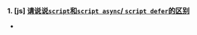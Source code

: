 ### 1. [js] [请说说`script`和`script async`/ `script defer`的区别](https://github.com/haizlin/fe-interview/issues/86)

* <script> : 加载的时候是同步的会阻塞后面代码的执行，加载立即执行。

* <script async>: 异步加载，加载和执行是并行的。

* <script defer>: 异步加载，需等到所有文档加载完才执行。

### 2. [css] [在页面中的应该使用奇数还是偶数的字体？为什么呢？](https://github.com/haizlin/fe-interview/issues/87)

* 默认习惯
* [在1.5dpr上奇数像素会出现问题](https://imququ.com/post/devicepixelratio-and-border-width.html)
  * https://zhuanlan.zhihu.com/p/26131956

### 3. [js] [写一个判断设备来源的方法](https://github.com/haizlin/fe-interview/issues/88)

```js
navigator.userAgent
```

google浏览器

```js
"Mozilla/5.0 (Windows NT 10.0; Win64; x64) AppleWebKit/537.36 (KHTML, like Gecko) Chrome/87.0.4280.88 Safari/537.36"
```

iphone苹果

```js
"Mozilla/5.0 (iPhone; CPU iPhone OS 13_2_3 like Mac OS X) AppleWebKit/605.1.15 (KHTML, like Gecko) Version/13.0.3 Mobile/15E148 Safari/604.1"
```

galaxy

```js
"Mozilla/5.0 (Linux; Android 5.0; SM-G900P Build/LRX21T) AppleWebKit/537.36 (KHTML, like Gecko) Chrome/87.0.4280.88 Mobile Safari/537.36"
```



js实现

```js
 function deviceType(){
        var ua = navigator.userAgent;
        var agent = ["Android", "iPhone", "SymbianOS", "Windows Phone", "iPad", "iPod"];
        for(var i=0; i<agent.length; i++){
            if(ua.indexOf(agent[i])>0){
                console.log(agent[i])
                break
            }
        }
 }
```



### 4.[html] [解释下你对GBK和UTF-8的理解？并说说页面上产生乱码的可能原因](https://github.com/haizlin/fe-interview/issues/90)

* GBK代表中文编码
* UTF-8代表全球语言通用编码

* 乱码原因
  * meta标签的charset属性的值与 源文件保存的编码不一致







### 5.[css] [说说你对z-index的理解](https://github.com/haizlin/fe-interview/issues/91)

* `z-index`的意思就是在z轴的顺序，如果说网页是由x轴和y轴所决定的一个平面，那么z轴就是垂直于屏幕的一条虚拟坐标轴，浮动层就在这个坐标轴上，那么它们的顺序号就决定了谁上谁下了。
* 层叠
  就是Z轴的方向的位置，值越大离屏幕前的你越近，反之亦然。可以为负数



### 6.[js] [说说bind、call、apply的区别？并手写实现一个bind的方法](https://github.com/haizlin/fe-interview/issues/92)

* 这三个方法都是为了改变this的指向
* bind(context,arguments) 返回一个函数
* call(context,arg1,arg2...) 指定作用域 同时执行函数
* apply(context,[arg1,arg2...]) 指定作用域 同时执行函数, 后面的参数是数组

* call() 和 apply() 作用都是改变 this 的指向，区别是传参的方式不同。除了第一个参数外，call() 可以接收一个参数列表，apply() 只接受一个参数数组。 bind() 绑定完之后返回一个新的函数，不执行。
* 箭头函数的this只是指向当前的父对象不像普通函数那样谁调用this就是谁。

```js
Function.prototype.myBind = function(context = window) {
      context.fn = this;
	  var args = [...arguments].slice(1);
  	  var result = context.fn(...args);
 	  // 执行完后干掉
  	  delete context.fn;
	  return result;
      }


      function Person(name, age) {
        this.name = name;
        this.age = age;
        this.getName = function () {
          console.log(this.name + "-----------" + this.age);
        };
      }

       function Car(name, age, num) {
        this.name = name;
        this.age = age;
        this.num = num;
      }


      let car1 = new Car(1, 2, 3)
      console.log(Person.myBind(car1, car1.name, car1.age));


      console.log(car1);
      car1.getName()
```









